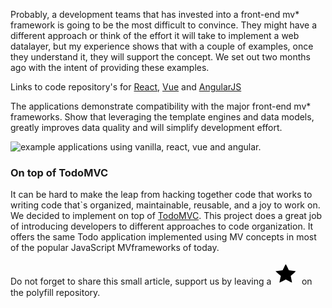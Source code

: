 Probably, a development teams that has invested into a front-end mv* framework is going to be the most difficult to convince. They might have a different approach or think of the effort it will take to implement a web datalayer, but my experience shows that with a couple of examples, once they understand it, they will support the concept. We set out two months ago with the intent of providing these examples.

Links to code repository's for <a href="https://github.com/ceddl/ceddl-with-react/">React</a>, <a href="https://github.com/ceddl/ceddl-with-vue/">Vue</a> and <a href="https://github.com/ceddl/ceddl-with-angular/">AngularJS</a>

The applications demonstrate compatibility with the major front-end mv* frameworks. Show that leveraging the template engines and data models, greatly improves data quality and will simplify development effort.

<p><img src="/img/ceddl-react-angular-vue.png" alt="example applications using vanilla, react, vue and angular."></p>

### On top of TodoMVC

It can be hard to make the leap from hacking together code that works to writing code that`s organized, maintainable, reusable, and a joy to work on. We decided to implement on top of [TodoMVC](http://todomvc.com/). This project does a great job of introducing developers to different approaches to code organization. It offers the same Todo application implemented using MV concepts in most of the popular JavaScript MVframeworks of today.

Do not forget to share this small article, support us by leaving a <a href="https://github.com/ceddl/ceddl-polyfill/"> <svg width="40.7" height="37.4" viewBox="0 0 40.7 37.4">
  <path d="M9.5 32.6l1.1-5.4.9-4.1-4.2-3.7L3 15.6l2-.4 5.8-.8 3.6-.4 2.4-4.8c1.2-2.6 2.4-4.7 2.6-4.7.2 0 1.4 2.1 2.7 4.7l2.3 4.8 5.5.7c3 .3 5.5.7 5.6.8.1.1-1.7 1.9-4 3.9L27.4 23l1 5.2c.7 3 1 5.4 1 5.5-.2.2-2.5-1-5.1-2.4l-4.9-2.6-4.7 2.6-5.1 2.5c-.2 0-.3-.6 0-1.3z"/>
</svg></a> on the polyfill repository.







